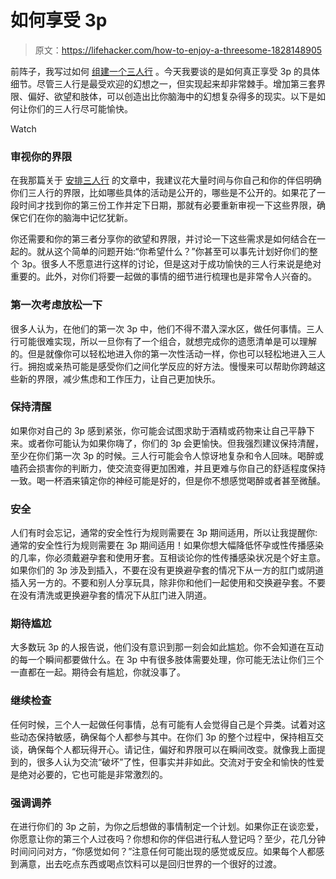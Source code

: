 # 如何享受 3p

> 原文：<https://lifehacker.com/how-to-enjoy-a-threesome-1828148905>

前阵子，我写过如何 [组建一个三人行](https://lifehacker.com/how-to-set-up-a-threesome-1824147809) 。今天我要谈的是如何真正享受 3p 的具体细节。尽管三人行是最受欢迎的幻想之一，但实现起来却非常棘手。增加第三套界限、偏好、欲望和肢体，可以创造出比你脑海中的幻想复杂得多的现实。以下是如何让你们的三人行尽可能愉快。

Watch

### 审视你的界限

在我那篇关于 [安排三人行](https://lifehacker.com/how-to-set-up-a-threesome-1824147809) 的文章中，我建议花大量时间与你自己和你的伴侣明确你们三人行的界限，比如哪些具体的活动是公开的，哪些是不公开的。如果花了一段时间才找到你的第三份工作并定下日期，那就有必要重新审视一下这些界限，确保它们在你的脑海中记忆犹新。

你还需要和你的第三者分享你的欲望和界限，并讨论一下这些需求是如何结合在一起的。就从这个简单的问题开始:“你希望什么？”你甚至可以事先计划好你们的整个 3p。很多人不愿意进行这样的讨论，但是这对于成功愉快的三人行来说是绝对重要的。此外，对你们将要一起做的事情的细节进行梳理也是非常令人兴奋的。

### 第一次考虑放松一下

很多人认为，在他们的第一次 3p 中，他们不得不潜入深水区，做任何事情。三人行可能很难实现，所以一旦你有了一个组合，就想完成你的遗愿清单是可以理解的。但是就像你可以轻松地进入你的第一次性活动一样，你也可以轻松地进入三人行。拥抱或亲热可能是感受你们之间化学反应的好方法。慢慢来可以帮助你跨越这些新的界限，减少焦虑和工作压力，让自己更加快乐。

### 保持清醒

如果你对自己的 3p 感到紧张，你可能会试图求助于酒精或药物来让自己平静下来。或者你可能认为如果你嗨了，你们的 3p 会更愉快。但我强烈建议保持清醒，至少在你们第一次 3p 的时候。三人行可能会令人惊讶地复杂和令人回味。喝醉或嗑药会损害你的判断力，使交流变得更加困难，并且更难与你自己的舒适程度保持一致。喝一杯酒来镇定你的神经可能是好的，但是你不想感觉喝醉或者甚至微醺。

### 安全

人们有时会忘记，通常的安全性行为规则需要在 3p 期间适用，所以让我提醒你:通常的安全性行为规则需要在 3p 期间适用！如果你想大幅降低怀孕或性传播感染的几率，你必须戴避孕套和使用牙套。互相谈论你的性传播感染状况是个好主意。如果你们的 3p 涉及到插入，不要在没有更换避孕套的情况下从一方的肛门或阴道插入另一方的。不要和别人分享玩具，除非你和他们一起使用和交换避孕套。不要在没有清洗或更换避孕套的情况下从肛门进入阴道。

### 期待尴尬

大多数玩 3p 的人报告说，他们没有意识到那一刻会如此尴尬。你不会知道在互动的每一个瞬间都要做什么。在 3p 中有很多肢体需要处理，你可能无法让你们三个一直都在一起。期待会有尴尬，你就没事了。

### 继续检查

任何时候，三个人一起做任何事情，总有可能有人会觉得自己是个异类。试着对这些动态保持敏感，确保每个人都参与其中。在你们 3p 的整个过程中，保持相互交谈，确保每个人都玩得开心。请记住，偏好和界限可以在瞬间改变。就像我上面提到的，很多人认为交流“破坏”了性，但事实并非如此。交流对于安全和愉快的性爱是绝对必要的，它也可能是非常激烈的。

### 强调调养

在进行你们的 3p 之前，为你之后想做的事情制定一个计划。如果你正在谈恋爱，你愿意让你的第三个人过夜吗？你想和你的伴侣进行私人登记吗？至少，花几分钟时间问问对方，“你感觉如何？”注意任何可能出现的感觉或反应。如果每个人都感到满意，出去吃点东西或喝点饮料可以是回归世界的一个很好的过渡。